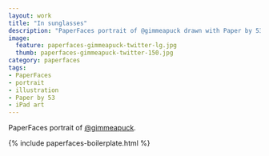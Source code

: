 ```yaml
---
layout: work
title: "In sunglasses"
description: "PaperFaces portrait of @gimmeapuck drawn with Paper by 53 on an iPad."
image: 
  feature: paperfaces-gimmeapuck-twitter-lg.jpg
  thumb: paperfaces-gimmeapuck-twitter-150.jpg
category: paperfaces
tags: 
- PaperFaces
- portrait
- illustration
- Paper by 53
- iPad art
---
```


PaperFaces portrait of [@gimmeapuck](http://twitter.com/gimmeapuck).

{% include paperfaces-boilerplate.html %}